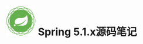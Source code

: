 # <img src="src/docs/asciidoc/images/spring-framework.png" width="80" height="80"> Spring 5.1.x源码笔记
